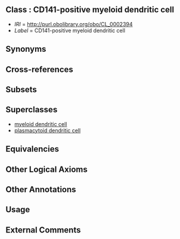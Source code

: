 
## Class : CD141-positive myeloid dendritic cell

 * *IRI* = http://purl.obolibrary.org/obo/CL_0002394
 * *Label* = CD141-positive myeloid dendritic cell

## Synonyms


## Cross-references


## Subsets


## Superclasses

 * [myeloid dendritic cell](../../CL/82/CL_0000782.md)
 * [plasmacytoid dendritic cell](../../CL/84/CL_0000784.md)

## Equivalencies


## Other Logical Axioms


## Other Annotations


## Usage


## External Comments

